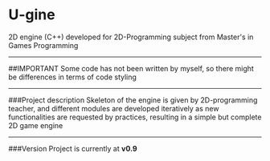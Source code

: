 # U-gine
2D engine (C++) developed for 2D-Programming subject from Master's in Games Programming
___

##IMPORTANT
Some code has not been written by myself, so there might be differences in terms of code styling
___

###Project description
Skeleton of the engine is given by 2D-programming teacher, and different modules are developed iteratively as new functionalities are requested by practices, resulting in a simple but complete 2D game engine
___

###Version
Project is currently at **v0.9**
